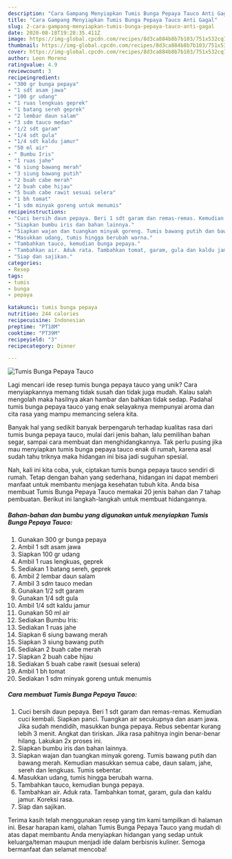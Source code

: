 ```yaml
---
description: "Cara Gampang Menyiapkan Tumis Bunga Pepaya Tauco Anti Gagal"
title: "Cara Gampang Menyiapkan Tumis Bunga Pepaya Tauco Anti Gagal"
slug: 2-cara-gampang-menyiapkan-tumis-bunga-pepaya-tauco-anti-gagal
date: 2020-08-18T19:28:35.411Z
image: https://img-global.cpcdn.com/recipes/8d3ca884b8b7b103/751x532cq70/tumis-bunga-pepaya-tauco-foto-resep-utama.jpg
thumbnail: https://img-global.cpcdn.com/recipes/8d3ca884b8b7b103/751x532cq70/tumis-bunga-pepaya-tauco-foto-resep-utama.jpg
cover: https://img-global.cpcdn.com/recipes/8d3ca884b8b7b103/751x532cq70/tumis-bunga-pepaya-tauco-foto-resep-utama.jpg
author: Leon Moreno
ratingvalue: 4.9
reviewcount: 3
recipeingredient:
- "300 gr bunga pepaya"
- "1 sdt asam jawa"
- "100 gr udang"
- "1 ruas lengkuas geprek"
- "1 batang sereh geprek"
- "2 lembar daun salam"
- "3 sdm tauco medan"
- "1/2 sdt garam"
- "1/4 sdt gula"
- "1/4 sdt kaldu jamur"
- "50 ml air"
- " Bumbu Iris"
- "1 ruas jahe"
- "6 siung bawang merah"
- "3 siung bawang putih"
- "2 buah cabe merah"
- "2 buah cabe hijau"
- "5 buah cabe rawit sesuai selera"
- "1 bh tomat"
- "1 sdm minyak goreng untuk menumis"
recipeinstructions:
- "Cuci bersih daun pepaya. Beri 1 sdt garam dan remas-remas. Kemudian cuci kembali. Siapkan panci. Tuangkan air secukupnya dan asam jawa. Jika sudah mendidih, masukkan bunga pepaya. Rebus sebentar kurang lebih 3 menit. Angkat dan tiriskan. Jika rasa pahitnya ingin benar-benar hilang. Lakukan 2x proses ini."
- "Siapkan bumbu iris dan bahan lainnya."
- "Siapkan wajan dan tuangkan minyak goreng. Tumis bawang putih dan bawang merah. Kemudian masukkan semua cabe, daun salam, jahe, sereh dan lengkuas. Tumis sebentar."
- "Masukkan udang, tumis hingga berubah warna."
- "Tambahkan tauco, kemudian bunga pepaya."
- "Tambahkan air. Aduk rata. Tambahkan tomat, garam, gula dan kaldu jamur. Koreksi rasa."
- "Siap dan sajikan."
categories:
- Resep
tags:
- tumis
- bunga
- pepaya

katakunci: tumis bunga pepaya 
nutrition: 244 calories
recipecuisine: Indonesian
preptime: "PT18M"
cooktime: "PT39M"
recipeyield: "3"
recipecategory: Dinner

---
```



![Tumis Bunga Pepaya Tauco](https://img-global.cpcdn.com/recipes/8d3ca884b8b7b103/751x532cq70/tumis-bunga-pepaya-tauco-foto-resep-utama.jpg)

Lagi mencari ide resep tumis bunga pepaya tauco yang unik? Cara menyiapkannya memang tidak susah dan tidak juga mudah. Kalau salah mengolah maka hasilnya akan hambar dan bahkan tidak sedap. Padahal tumis bunga pepaya tauco yang enak selayaknya mempunyai aroma dan cita rasa yang mampu memancing selera kita.

Banyak hal yang sedikit banyak berpengaruh terhadap kualitas rasa dari tumis bunga pepaya tauco, mulai dari jenis bahan, lalu pemilihan bahan segar, sampai cara membuat dan menghidangkannya. Tak perlu pusing jika mau menyiapkan tumis bunga pepaya tauco enak di rumah, karena asal sudah tahu triknya maka hidangan ini bisa jadi suguhan spesial.




Nah, kali ini kita coba, yuk, ciptakan tumis bunga pepaya tauco sendiri di rumah. Tetap dengan bahan yang sederhana, hidangan ini dapat memberi manfaat untuk membantu menjaga kesehatan tubuh kita. Anda bisa membuat Tumis Bunga Pepaya Tauco memakai 20 jenis bahan dan 7 tahap pembuatan. Berikut ini langkah-langkah untuk membuat hidangannya.

<!--inarticleads1-->

##### Bahan-bahan dan bumbu yang digunakan untuk menyiapkan Tumis Bunga Pepaya Tauco:

1. Gunakan 300 gr bunga pepaya
1. Ambil 1 sdt asam jawa
1. Siapkan 100 gr udang
1. Ambil 1 ruas lengkuas, geprek
1. Sediakan 1 batang sereh, geprek
1. Ambil 2 lembar daun salam
1. Ambil 3 sdm tauco medan
1. Gunakan 1/2 sdt garam
1. Gunakan 1/4 sdt gula
1. Ambil 1/4 sdt kaldu jamur
1. Gunakan 50 ml air
1. Sediakan  Bumbu Iris:
1. Sediakan 1 ruas jahe
1. Siapkan 6 siung bawang merah
1. Siapkan 3 siung bawang putih
1. Sediakan 2 buah cabe merah
1. Siapkan 2 buah cabe hijau
1. Sediakan 5 buah cabe rawit (sesuai selera)
1. Ambil 1 bh tomat
1. Sediakan 1 sdm minyak goreng untuk menumis




<!--inarticleads2-->

##### Cara membuat Tumis Bunga Pepaya Tauco:

1. Cuci bersih daun pepaya. Beri 1 sdt garam dan remas-remas. Kemudian cuci kembali. Siapkan panci. Tuangkan air secukupnya dan asam jawa. Jika sudah mendidih, masukkan bunga pepaya. Rebus sebentar kurang lebih 3 menit. Angkat dan tiriskan. Jika rasa pahitnya ingin benar-benar hilang. Lakukan 2x proses ini.
1. Siapkan bumbu iris dan bahan lainnya.
1. Siapkan wajan dan tuangkan minyak goreng. Tumis bawang putih dan bawang merah. Kemudian masukkan semua cabe, daun salam, jahe, sereh dan lengkuas. Tumis sebentar.
1. Masukkan udang, tumis hingga berubah warna.
1. Tambahkan tauco, kemudian bunga pepaya.
1. Tambahkan air. Aduk rata. Tambahkan tomat, garam, gula dan kaldu jamur. Koreksi rasa.
1. Siap dan sajikan.




Terima kasih telah menggunakan resep yang tim kami tampilkan di halaman ini. Besar harapan kami, olahan Tumis Bunga Pepaya Tauco yang mudah di atas dapat membantu Anda menyiapkan hidangan yang sedap untuk keluarga/teman maupun menjadi ide dalam berbisnis kuliner. Semoga bermanfaat dan selamat mencoba!
